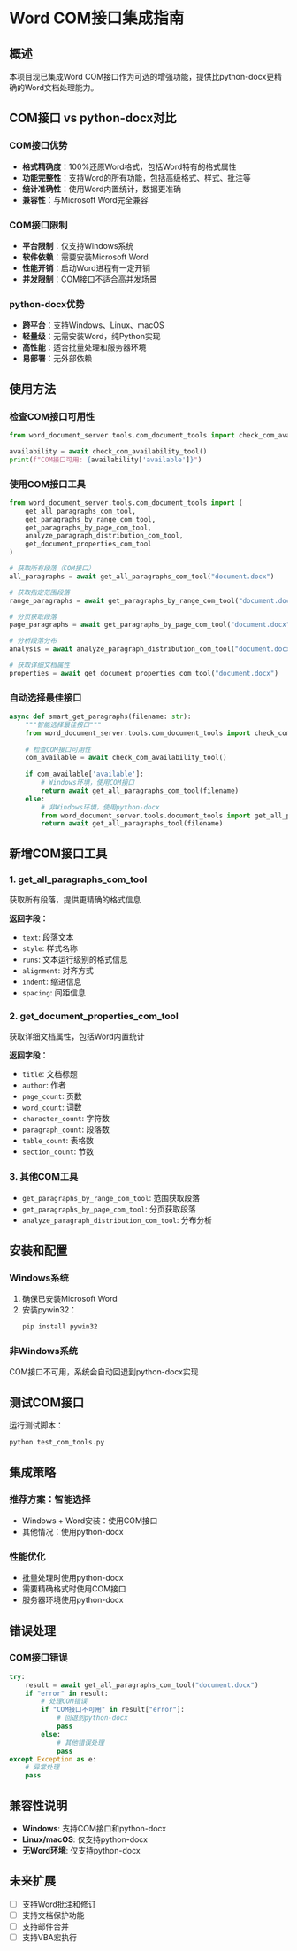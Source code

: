 # Word COM接口集成指南

## 概述

本项目现已集成Word COM接口作为可选的增强功能，提供比python-docx更精确的Word文档处理能力。

## COM接口 vs python-docx对比

### COM接口优势
- **格式精确度**：100%还原Word格式，包括Word特有的格式属性
- **功能完整性**：支持Word的所有功能，包括高级格式、样式、批注等
- **统计准确性**：使用Word内置统计，数据更准确
- **兼容性**：与Microsoft Word完全兼容

### COM接口限制
- **平台限制**：仅支持Windows系统
- **软件依赖**：需要安装Microsoft Word
- **性能开销**：启动Word进程有一定开销
- **并发限制**：COM接口不适合高并发场景

### python-docx优势
- **跨平台**：支持Windows、Linux、macOS
- **轻量级**：无需安装Word，纯Python实现
- **高性能**：适合批量处理和服务器环境
- **易部署**：无外部依赖

## 使用方法

### 检查COM接口可用性

```python
from word_document_server.tools.com_document_tools import check_com_availability_tool

availability = await check_com_availability_tool()
print(f"COM接口可用: {availability['available']}")
```

### 使用COM接口工具

```python
from word_document_server.tools.com_document_tools import (
    get_all_paragraphs_com_tool,
    get_paragraphs_by_range_com_tool,
    get_paragraphs_by_page_com_tool,
    analyze_paragraph_distribution_com_tool,
    get_document_properties_com_tool
)

# 获取所有段落（COM接口）
all_paragraphs = await get_all_paragraphs_com_tool("document.docx")

# 获取指定范围段落
range_paragraphs = await get_paragraphs_by_range_com_tool("document.docx", 0, 10)

# 分页获取段落
page_paragraphs = await get_paragraphs_by_page_com_tool("document.docx", 1, 50)

# 分析段落分布
analysis = await analyze_paragraph_distribution_com_tool("document.docx")

# 获取详细文档属性
properties = await get_document_properties_com_tool("document.docx")
```

### 自动选择最佳接口

```python
async def smart_get_paragraphs(filename: str):
    """智能选择最佳接口"""
    from word_document_server.tools.com_document_tools import check_com_availability_tool
    
    # 检查COM接口可用性
    com_available = await check_com_availability_tool()
    
    if com_available['available']:
        # Windows环境，使用COM接口
        return await get_all_paragraphs_com_tool(filename)
    else:
        # 非Windows环境，使用python-docx
        from word_document_server.tools.document_tools import get_all_paragraphs_tool
        return await get_all_paragraphs_tool(filename)
```

## 新增COM接口工具

### 1. get_all_paragraphs_com_tool
获取所有段落，提供更精确的格式信息

**返回字段：**
- `text`: 段落文本
- `style`: 样式名称
- `runs`: 文本运行级别的格式信息
- `alignment`: 对齐方式
- `indent`: 缩进信息
- `spacing`: 间距信息

### 2. get_document_properties_com_tool
获取详细文档属性，包括Word内置统计

**返回字段：**
- `title`: 文档标题
- `author`: 作者
- `page_count`: 页数
- `word_count`: 词数
- `character_count`: 字符数
- `paragraph_count`: 段落数
- `table_count`: 表格数
- `section_count`: 节数

### 3. 其他COM工具
- `get_paragraphs_by_range_com_tool`: 范围获取段落
- `get_paragraphs_by_page_com_tool`: 分页获取段落
- `analyze_paragraph_distribution_com_tool`: 分布分析

## 安装和配置

### Windows系统
1. 确保已安装Microsoft Word
2. 安装pywin32：
   ```bash
   pip install pywin32
   ```

### 非Windows系统
COM接口不可用，系统会自动回退到python-docx实现

## 测试COM接口

运行测试脚本：
```bash
python test_com_tools.py
```

## 集成策略

### 推荐方案：智能选择
- Windows + Word安装：使用COM接口
- 其他情况：使用python-docx

### 性能优化
- 批量处理时使用python-docx
- 需要精确格式时使用COM接口
- 服务器环境使用python-docx

## 错误处理

### COM接口错误
```python
try:
    result = await get_all_paragraphs_com_tool("document.docx")
    if "error" in result:
        # 处理COM错误
        if "COM接口不可用" in result["error"]:
            # 回退到python-docx
            pass
        else:
            # 其他错误处理
            pass
except Exception as e:
    # 异常处理
    pass
```

## 兼容性说明

- **Windows**: 支持COM接口和python-docx
- **Linux/macOS**: 仅支持python-docx
- **无Word环境**: 仅支持python-docx

## 未来扩展

- [ ] 支持Word批注和修订
- [ ] 支持文档保护功能
- [ ] 支持邮件合并
- [ ] 支持VBA宏执行